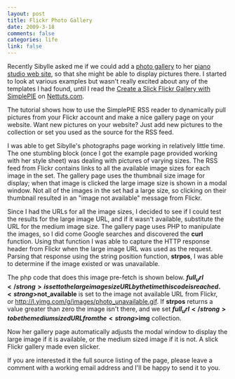 ```yaml
--- 
layout: post
title: Flickr Photo Gallery
date: 2009-3-18
comments: false
categories: life
link: false
---
```

Recently Sibylle asked me if we could add a <a title="Elfenbein Klaviermusik Photo Gallery" href="http://sibyllekuder.com/photos.php" target="_blank">photo gallery</a> to her <a title="Elfenbein Klaviermusik" href="http://sibyllekuder.com" target="_blank">piano studio web site</a>, so that she might be able to display pictures there. I started to look at various examples but wasn't really excited about any of the templates I had found, until I read the <a title="Create a Slick Flickr Gallery with SimplePIE" href="http://net.tutsplus.com/tutorials/php/create-a-slick-flickr-gallery-with-simplepie/" target="_blank">Create a Slick Flickr Gallery with SimplePIE</a> on <a title="Nettuts" href="http://nettuts.com/" target="_blank">Nettuts.com</a>.

The tutorial shows how to use the SimplePIE RSS reader to dynamically pull pictures from your Flickr account and make a nice gallery page on your website. Want new pictures on your website? Just add new pictures to the collection or set you used as the source for the RSS feed.

I was able to get Sibylle's photographs page working in relatively little time. The one stumbling block (once I got the example page provided working with her style sheet) was dealing with pictures of varying sizes. The RSS feed from Flickr contains links to all the available image sizes for each image in the set. The gallery page uses the thumbnail size image for display; when that image is clicked the large image size is shown in a modal window. Not all of the images in the set had a large size, so clicking on their thumbnail resulted in an "image not available" message from Flickr.

Since I had the URLs for all the image sizes, I decided to see if I could test the results for the large image URL, and if it wasn't available, substitute the URL for the medium image size. The gallery page uses PHP to manipulate the images, so I did come Google searches and discovered the <strong>curl</strong> function. Using that function I was able to capture the HTTP response header from Flickr when the large image URL was used as the request. Parsing that response using the string position function, <strong>strpos</strong>, I was able to determine if the image existed or was unavailable.

The php code that does this image pre-fetch is shown below. <strong>$full_url</strong> is set to the large image size URL by the time this code is reached. <strong>$not_available</strong> is set to the image not available URL from Flickr, or http://l.yimg.com/g/images/photo_unavailable.gif. If <strong>strpos</strong> returns a value greater than zero the image isn't there, and we set <strong>$full_url</strong> to be the medium sized URL from the <strong>$img</strong> collection.

Now her gallery page automatically adjusts the modal window to display the large image if it is available, or the medium sized image if it is not. A slick Flickr gallery made even slicker.

If you are interested it the full source listing of the page, please leave a comment with a working email address and I'll be happy to send it to you.
